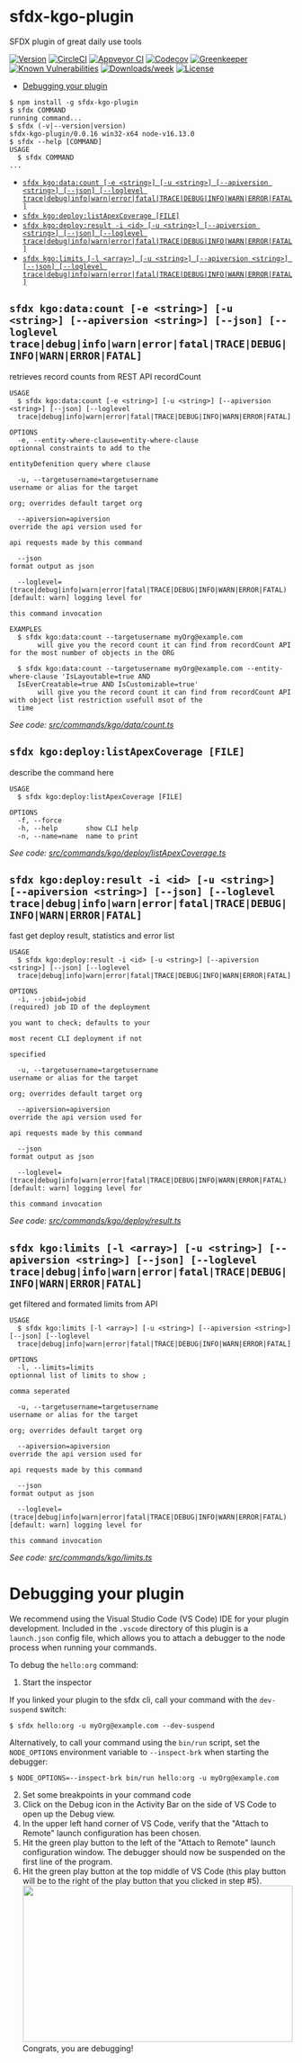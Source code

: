 sfdx-kgo-plugin
===============

SFDX plugin of great daily use tools

[![Version](https://img.shields.io/npm/v/sfdx-kgo-plugin.svg)](https://npmjs.org/package/sfdx-kgo-plugin)
[![CircleCI](https://circleci.com/gh/KevinGossentCap/sfdx-kgo-plugin/tree/master.svg?style=shield)](https://circleci.com/gh/KevinGossentCap/sfdx-kgo-plugin/tree/master)
[![Appveyor CI](https://ci.appveyor.com/api/projects/status/github/KevinGossentCap/sfdx-kgo-plugin?branch=master&svg=true)](https://ci.appveyor.com/project/heroku/sfdx-kgo-plugin/branch/master)
[![Codecov](https://codecov.io/gh/KevinGossentCap/sfdx-kgo-plugin/branch/master/graph/badge.svg)](https://codecov.io/gh/KevinGossentCap/sfdx-kgo-plugin)
[![Greenkeeper](https://badges.greenkeeper.io/KevinGossentCap/sfdx-kgo-plugin.svg)](https://greenkeeper.io/)
[![Known Vulnerabilities](https://snyk.io/test/github/KevinGossentCap/sfdx-kgo-plugin/badge.svg)](https://snyk.io/test/github/KevinGossentCap/sfdx-kgo-plugin)
[![Downloads/week](https://img.shields.io/npm/dw/sfdx-kgo-plugin.svg)](https://npmjs.org/package/sfdx-kgo-plugin)
[![License](https://img.shields.io/npm/l/sfdx-kgo-plugin.svg)](https://github.com/KevinGossentCap/sfdx-kgo-plugin/blob/master/package.json)

<!-- toc -->
* [Debugging your plugin](#debugging-your-plugin)
<!-- tocstop -->
<!-- install -->
<!-- usage -->
```sh-session
$ npm install -g sfdx-kgo-plugin
$ sfdx COMMAND
running command...
$ sfdx (-v|--version|version)
sfdx-kgo-plugin/0.0.16 win32-x64 node-v16.13.0
$ sfdx --help [COMMAND]
USAGE
  $ sfdx COMMAND
...
```
<!-- usagestop -->
<!-- commands -->
* [`sfdx kgo:data:count [-e <string>] [-u <string>] [--apiversion <string>] [--json] [--loglevel trace|debug|info|warn|error|fatal|TRACE|DEBUG|INFO|WARN|ERROR|FATAL]`](#sfdx-kgodatacount--e-string--u-string---apiversion-string---json---loglevel-tracedebuginfowarnerrorfataltracedebuginfowarnerrorfatal)
* [`sfdx kgo:deploy:listApexCoverage [FILE]`](#sfdx-kgodeploylistapexcoverage-file)
* [`sfdx kgo:deploy:result -i <id> [-u <string>] [--apiversion <string>] [--json] [--loglevel trace|debug|info|warn|error|fatal|TRACE|DEBUG|INFO|WARN|ERROR|FATAL]`](#sfdx-kgodeployresult--i-id--u-string---apiversion-string---json---loglevel-tracedebuginfowarnerrorfataltracedebuginfowarnerrorfatal)
* [`sfdx kgo:limits [-l <array>] [-u <string>] [--apiversion <string>] [--json] [--loglevel trace|debug|info|warn|error|fatal|TRACE|DEBUG|INFO|WARN|ERROR|FATAL]`](#sfdx-kgolimits--l-array--u-string---apiversion-string---json---loglevel-tracedebuginfowarnerrorfataltracedebuginfowarnerrorfatal)

## `sfdx kgo:data:count [-e <string>] [-u <string>] [--apiversion <string>] [--json] [--loglevel trace|debug|info|warn|error|fatal|TRACE|DEBUG|INFO|WARN|ERROR|FATAL]`

retrieves record counts from REST API recordCount

```
USAGE
  $ sfdx kgo:data:count [-e <string>] [-u <string>] [--apiversion <string>] [--json] [--loglevel 
  trace|debug|info|warn|error|fatal|TRACE|DEBUG|INFO|WARN|ERROR|FATAL]

OPTIONS
  -e, --entity-where-clause=entity-where-clause                                     optionnal constraints to add to the
                                                                                    entityDefenition query where clause

  -u, --targetusername=targetusername                                               username or alias for the target
                                                                                    org; overrides default target org

  --apiversion=apiversion                                                           override the api version used for
                                                                                    api requests made by this command

  --json                                                                            format output as json

  --loglevel=(trace|debug|info|warn|error|fatal|TRACE|DEBUG|INFO|WARN|ERROR|FATAL)  [default: warn] logging level for
                                                                                    this command invocation

EXAMPLES
  $ sfdx kgo:data:count --targetusername myOrg@example.com
       will give you the record count it can find from recordCount API for the most number of objects in the ORG
    
  $ sfdx kgo:data:count --targetusername myOrg@example.com --entity-where-clause 'IsLayoutable=true AND 
  IsEverCreatable=true AND IsCustomizable=true'
       will give you the record count it can find from recordCount API with object list restriction usefull msot of the 
  time
```

_See code: [src/commands/kgo/data/count.ts](https://github.com/KevinGossentCap/sfdx-kgo-plugin/blob/v0.0.16/src/commands/kgo/data/count.ts)_

## `sfdx kgo:deploy:listApexCoverage [FILE]`

describe the command here

```
USAGE
  $ sfdx kgo:deploy:listApexCoverage [FILE]

OPTIONS
  -f, --force
  -h, --help       show CLI help
  -n, --name=name  name to print
```

_See code: [src/commands/kgo/deploy/listApexCoverage.ts](https://github.com/KevinGossentCap/sfdx-kgo-plugin/blob/v0.0.16/src/commands/kgo/deploy/listApexCoverage.ts)_

## `sfdx kgo:deploy:result -i <id> [-u <string>] [--apiversion <string>] [--json] [--loglevel trace|debug|info|warn|error|fatal|TRACE|DEBUG|INFO|WARN|ERROR|FATAL]`

fast get deploy result, statistics and error list

```
USAGE
  $ sfdx kgo:deploy:result -i <id> [-u <string>] [--apiversion <string>] [--json] [--loglevel 
  trace|debug|info|warn|error|fatal|TRACE|DEBUG|INFO|WARN|ERROR|FATAL]

OPTIONS
  -i, --jobid=jobid                                                                 (required) job ID of the deployment
                                                                                    you want to check; defaults to your
                                                                                    most recent CLI deployment if not
                                                                                    specified

  -u, --targetusername=targetusername                                               username or alias for the target
                                                                                    org; overrides default target org

  --apiversion=apiversion                                                           override the api version used for
                                                                                    api requests made by this command

  --json                                                                            format output as json

  --loglevel=(trace|debug|info|warn|error|fatal|TRACE|DEBUG|INFO|WARN|ERROR|FATAL)  [default: warn] logging level for
                                                                                    this command invocation
```

_See code: [src/commands/kgo/deploy/result.ts](https://github.com/KevinGossentCap/sfdx-kgo-plugin/blob/v0.0.16/src/commands/kgo/deploy/result.ts)_

## `sfdx kgo:limits [-l <array>] [-u <string>] [--apiversion <string>] [--json] [--loglevel trace|debug|info|warn|error|fatal|TRACE|DEBUG|INFO|WARN|ERROR|FATAL]`

get filtered and formated limits from API

```
USAGE
  $ sfdx kgo:limits [-l <array>] [-u <string>] [--apiversion <string>] [--json] [--loglevel 
  trace|debug|info|warn|error|fatal|TRACE|DEBUG|INFO|WARN|ERROR|FATAL]

OPTIONS
  -l, --limits=limits                                                               optionnal list of limits to show ;
                                                                                    comma seperated

  -u, --targetusername=targetusername                                               username or alias for the target
                                                                                    org; overrides default target org

  --apiversion=apiversion                                                           override the api version used for
                                                                                    api requests made by this command

  --json                                                                            format output as json

  --loglevel=(trace|debug|info|warn|error|fatal|TRACE|DEBUG|INFO|WARN|ERROR|FATAL)  [default: warn] logging level for
                                                                                    this command invocation
```

_See code: [src/commands/kgo/limits.ts](https://github.com/KevinGossentCap/sfdx-kgo-plugin/blob/v0.0.16/src/commands/kgo/limits.ts)_
<!-- commandsstop -->
<!-- debugging-your-plugin -->
# Debugging your plugin
We recommend using the Visual Studio Code (VS Code) IDE for your plugin development. Included in the `.vscode` directory of this plugin is a `launch.json` config file, which allows you to attach a debugger to the node process when running your commands.

To debug the `hello:org` command: 
1. Start the inspector
  
If you linked your plugin to the sfdx cli, call your command with the `dev-suspend` switch: 
```sh-session
$ sfdx hello:org -u myOrg@example.com --dev-suspend
```
  
Alternatively, to call your command using the `bin/run` script, set the `NODE_OPTIONS` environment variable to `--inspect-brk` when starting the debugger:
```sh-session
$ NODE_OPTIONS=--inspect-brk bin/run hello:org -u myOrg@example.com
```

2. Set some breakpoints in your command code
3. Click on the Debug icon in the Activity Bar on the side of VS Code to open up the Debug view.
4. In the upper left hand corner of VS Code, verify that the "Attach to Remote" launch configuration has been chosen.
5. Hit the green play button to the left of the "Attach to Remote" launch configuration window. The debugger should now be suspended on the first line of the program. 
6. Hit the green play button at the top middle of VS Code (this play button will be to the right of the play button that you clicked in step #5).
<br><img src=".images/vscodeScreenshot.png" width="480" height="278"><br>
Congrats, you are debugging!
